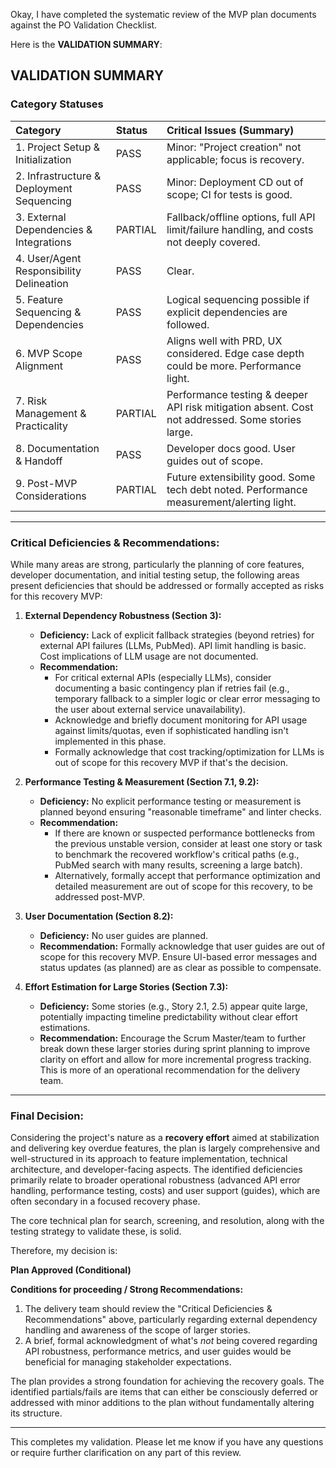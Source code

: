
Okay, I have completed the systematic review of the MVP plan documents against the PO Validation Checklist.

Here is the **VALIDATION SUMMARY**:

## VALIDATION SUMMARY

### Category Statuses

| Category                                  | Status            | Critical Issues (Summary)                                                                 |
| :---------------------------------------- | :---------------- | :---------------------------------------------------------------------------------------- |
| 1. Project Setup & Initialization         | PASS              | Minor: "Project creation" not applicable; focus is recovery.                            |
| 2. Infrastructure & Deployment Sequencing | PASS              | Minor: Deployment CD out of scope; CI for tests is good.                                |
| 3. External Dependencies & Integrations   | PARTIAL           | Fallback/offline options, full API limit/failure handling, and costs not deeply covered.  |
| 4. User/Agent Responsibility Delineation  | PASS              | Clear.                                                                                    |
| 5. Feature Sequencing & Dependencies      | PASS              | Logical sequencing possible if explicit dependencies are followed.                        |
| 6. MVP Scope Alignment                    | PASS              | Aligns well with PRD, UX considered. Edge case depth could be more. Performance light.   |
| 7. Risk Management & Practicality         | PARTIAL           | Performance testing & deeper API risk mitigation absent. Cost not addressed. Some stories large. |
| 8. Documentation & Handoff                | PASS              | Developer docs good. User guides out of scope.                                          |
| 9. Post-MVP Considerations                | PARTIAL           | Future extensibility good. Some tech debt noted. Performance measurement/alerting light. |

---

### Critical Deficiencies & Recommendations:

While many areas are strong, particularly the planning of core features, developer documentation, and initial testing setup, the following areas present deficiencies that should be addressed or formally accepted as risks for this recovery MVP:

1.  **External Dependency Robustness (Section 3):**
    *   **Deficiency:** Lack of explicit fallback strategies (beyond retries) for external API failures (LLMs, PubMed). API limit handling is basic. Cost implications of LLM usage are not documented.
    *   **Recommendation:**
        *   For critical external APIs (especially LLMs), consider documenting a basic contingency plan if retries fail (e.g., temporary fallback to a simpler logic or clear error messaging to the user about external service unavailability).
        *   Acknowledge and briefly document monitoring for API usage against limits/quotas, even if sophisticated handling isn't implemented in this phase.
        *   Formally acknowledge that cost tracking/optimization for LLMs is out of scope for this recovery MVP if that's the decision.

2.  **Performance Testing & Measurement (Section 7.1, 9.2):**
    *   **Deficiency:** No explicit performance testing or measurement is planned beyond ensuring "reasonable timeframe" and linter checks.
    *   **Recommendation:**
        *   If there are known or suspected performance bottlenecks from the previous unstable version, consider at least one story or task to benchmark the recovered workflow's critical paths (e.g., PubMed search with many results, screening a large batch).
        *   Alternatively, formally accept that performance optimization and detailed measurement are out of scope for this recovery, to be addressed post-MVP.

3.  **User Documentation (Section 8.2):**
    *   **Deficiency:** No user guides are planned.
    *   **Recommendation:** Formally acknowledge that user guides are out of scope for this recovery MVP. Ensure UI-based error messages and status updates (as planned) are as clear as possible to compensate.

4.  **Effort Estimation for Large Stories (Section 7.3):**
    *   **Deficiency:** Some stories (e.g., Story 2.1, 2.5) appear quite large, potentially impacting timeline predictability without clear effort estimations.
    *   **Recommendation:** Encourage the Scrum Master/team to further break down these larger stories during sprint planning to improve clarity on effort and allow for more incremental progress tracking. This is more of an operational recommendation for the delivery team.

---

### Final Decision:

Considering the project's nature as a **recovery effort** aimed at stabilization and delivering key overdue features, the plan is largely comprehensive and well-structured in its approach to feature implementation, technical architecture, and developer-facing aspects. The identified deficiencies primarily relate to broader operational robustness (advanced API error handling, performance testing, costs) and user support (guides), which are often secondary in a focused recovery phase.

The core technical plan for search, screening, and resolution, along with the testing strategy to validate these, is solid.

Therefore, my decision is:

**Plan Approved (Conditional)**

**Conditions for proceeding / Strong Recommendations:**
1.  The delivery team should review the "Critical Deficiencies & Recommendations" above, particularly regarding external dependency handling and awareness of the scope of larger stories.
2.  A brief, formal acknowledgment of what's *not* being covered regarding API robustness, performance metrics, and user guides would be beneficial for managing stakeholder expectations.

The plan provides a strong foundation for achieving the recovery goals. The identified partials/fails are items that can either be consciously deferred or addressed with minor additions to the plan without fundamentally altering its structure.

---

This completes my validation. Please let me know if you have any questions or require further clarification on any part of this review.